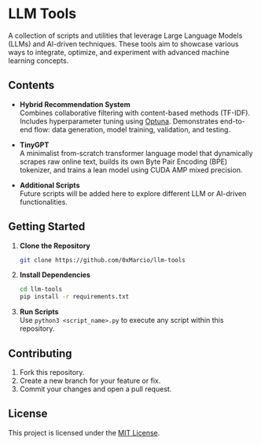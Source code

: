 # LLM Tools

A collection of scripts and utilities that leverage Large Language Models (LLMs) and AI-driven techniques. These tools aim to showcase various ways to integrate, optimize, and experiment with advanced machine learning concepts.

## Contents

- **Hybrid Recommendation System**  
  Combines collaborative filtering with content-based methods (TF-IDF). Includes hyperparameter tuning using [Optuna](https://optuna.org/). Demonstrates end-to-end flow: data generation, model training, validation, and testing.

- **TinyGPT**  
  A minimalist from-scratch transformer language model that dynamically scrapes raw online text, builds its own Byte Pair Encoding (BPE) tokenizer, and trains a lean model using CUDA AMP mixed precision.
  
- **Additional Scripts**  
  Future scripts will be added here to explore different LLM or AI-driven functionalities.

## Getting Started

1. **Clone the Repository**  
   ```bash
   git clone https://github.com/0xMarcio/llm-tools
   ```
2. **Install Dependencies**  
   ```bash
   cd llm-tools
   pip install -r requirements.txt
   ```
3. **Run Scripts**  
   Use `python3 <script_name>.py` to execute any script within this repository.

## Contributing

1. Fork this repository.
2. Create a new branch for your feature or fix.
3. Commit your changes and open a pull request.

## License

This project is licensed under the [MIT License](LICENSE).
